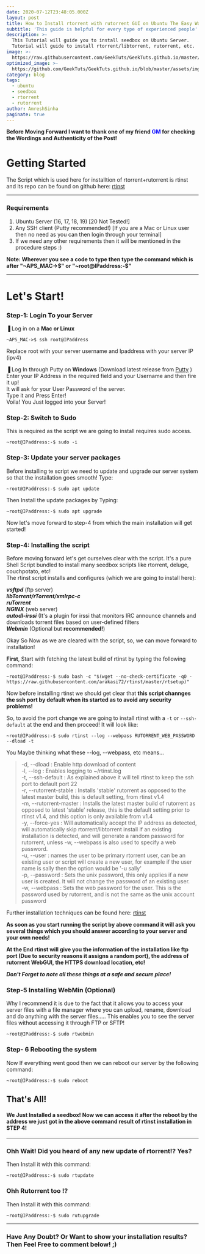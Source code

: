 ```yaml
---
date: 2020-07-12T23:48:05.000Z
layout: post
title: How to Install rtorrent with rutorrent GUI on Ubuntu The Easy Way!
subtitle: 'This guide is helpful for every type of experienced people'
description: >-
  This Tutorial will guide you to install seedbox on Ubuntu Server.
  Tutorial will guide to install rtorrent/libtorrent, rutorrent, etc.
image: >-
  https://raw.githubusercontent.com/GeekTuts/GeekTuts.github.io/master/assets/img/uploads/rutorrentwebui.png
optimized_image: >-
  https://github.com/GeekTuts/GeekTuts.github.io/blob/master/assets/img/uploads/rutorrentwebui.png?raw=true
category: blog
tags:
  - ubuntu
  - seedbox
  - rtorrent
  - rutorrent
author: AmreshSinha
paginate: true
---
```

**Before Moving Forward I want to thank one of my friend <span style="color:blue">GM</span> for checking the Wordings and Authenticity of the Post!**

# Getting Started
The Script which is used here for installtion of rtorrent+rutorrent is rtinst and its repo can be found on github here: [rtinst](https://github.com/arakasi72/rtinst)

---
### Requirements  
1) Ubuntu Server (16, 17, 18, 19) [20 Not Tested!]  
2) Any SSH client (Putty recommended!) [If you are a Mac or Linux user then no need as you can then login through your terminal]  
3) If we need any other requirements then it will be mentioned in the procedure steps :)  

**Note: Wherever you see a code to type then type the command which is after "~APS_MAC->$" or "~root@IPaddress:-$"**  

---
# Let's Start!
### Step-1: Login To your Server
▐ Log in on a **Mac or Linux**  
```
~APS_MAC->$ ssh root@IPaddress
```  
Replace root with your server username and Ipaddress with your server IP (ipv4)

▐ Log In through Putty on **Windows** (Download latest release from [Putty](https://www.chiark.greenend.org.uk/~sgtatham/putty/latest.html) )  
Enter your IP Address in the required field and your Username and then fire it up!  
It will ask for your User Password of the server.  
 Type it and Press Enter!  
Voila! You Just logged into your Server!

### Step-2: Switch to Sudo
This is required as the script we are going to install requires sudo access.  
```
~root@IPaddress:-$ sudo -i
```

### Step-3: Update your server packages
Before installing te script we need to update and upgrade our server system so that the installation goes smooth!
Type:  
```
~root@IPaddress:-$ sudo apt update
```

Then Install the update packages by Typing:  
```
~root@IPaddress:-$ sudo apt upgrade
```

Now let's move forward to step-4 from which the main installation will get started!

### Step-4: Installing the script
Before moving forward let's get ourselves clear with the script. It's a pure Shell Script bundled to install many seedbox scripts like rtorrent, deluge, couchpotato, etc!  
The rtinst script installs and configures (which we are going to install here):  

***vsftpd*** (ftp server)  
***libTorrent/rTorrent/xmlrpc-c***  
***ruTorrent***  
***NGINX*** (web server)  
***autodl-irssi*** (It's a plugin for irssi that monitors IRC announce channels and downloads torrent files based on user-defined filters  
***Webmin*** (Optional but **recommended!**)  

Okay So Now as we are cleared with the script, so, we can move forward to installation!  




**First**, Start with fetching the latest build of rtinst by typing the following command:  
```
~root@IPaddress:-$ sudo bash -c "$(wget --no-check-certificate -qO - https://raw.githubusercontent.com/arakasi72/rtinst/master/rtsetup)"
```

Now before installing rtinst we should get clear that **this script channges the ssh port by default when its started as to avoid any security problems!**  

So, to avoid the port change we are going to install rtinst with a ```-t``` or ```--ssh-default``` at the end and then proceed!
It will look like:  
```
~root@IPaddress:-$ sudo rtinst --log --webpass RUTORRENT_WEB_PASSWORD --dload -t
```

You Maybe  thinking what these --log, --webpass, etc means...  

> -d, --dload : Enable http download of content  
 -l, --log : Enables logging to ~/rtinst.log  
 -t, --ssh-default : As explained above it will tell rtinst to keep the ssh port to default port 22  
 -r, --rutorrent-stable : Installs 'stable' rutorrent as opposed to the latest master build, this is default setting, from rtinst v1.4  
 -m, --rutorrent-master : Installs the latest master build of rutorrent as opposed to latest 'stable' release, this is the default setting prior to rtinst v1.4, and this option is only available from v1.4  
 -y, --force-yes : Will automatically accept the IP address as detected, will automatically skip rtorrent/libtorrent install if an existing installation is detected, and will generate a random password for rutorrent, unless -w, --webpass is also used to specify a web password.  
 -u, --user : names the user to be primary rtorrent user, can be an existing user or script will create a new user, for example if the user name is sally then the option would be '-u sally'  
 -p, --password : Sets the unix password, this only applies if a new user is created. It will not change the password of an existing user.  
 -w, --webpass : Sets the web password for the user. This is the password used by rutorrent, and is not the same as the unix account password  

Further installation techniques can be found here: [rtinst](https://github.com/arakasi72/rtinst/)

**As soon as you start running the script by above command it will ask you several things which you should answer according to your server and your own needs!**

**At the End rtinst will give you the information of the installation like ftp port (Due to security reasons it assigns a random port), the address of rutorrent WebGUI, the HTTPS download location, etc!** 
 
***Don't Forget to note all these things at a safe and secure place!***

### Step-5 Installing WebMin (Optional)
Why I recommend it is due to the fact that it allows you to access your server files with a file manager where you can upload, rename, download and do anything with the server files..... This enables you to see the server files without accessing it through FTP or SFTP! 

```
~root@IPaddress:-$ sudo rtwebmin
```

### Step- 6 Rebooting the system
Now If everything went good then we can reboot our server by the following command:  

```
~root@IPaddress:-$ sudo reboot
```

## That's All!
#### We Just Installed a seedbox! Now we can access it after the reboot by the address we just got in the above command result of rtinst installation in STEP 4!

---
### Ohh Wait! Did you heard of any new update of rtorrent!? Yes?
Then Install it with this command:  

```
~root@IPaddress:-$ sudo rtupdate
```

### Ohh Rutorrent too !?
Then Install it with this command:  

```
~root@IPaddress:-$ sudo rutupgrade
```

---

### Have Any Doubt? Or Want to show your installation results? Then Feel Free to comment below! ;)



